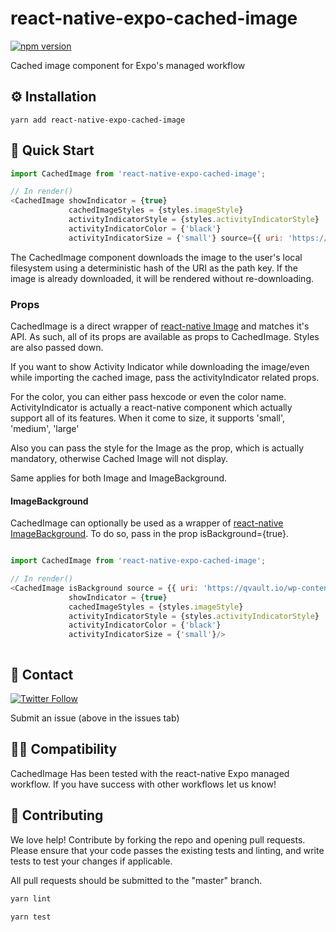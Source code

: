 # react-native-expo-cached-image

[![npm version](https://badge.fury.io/js/react-native-expo-cached-image.svg)](https://badge.fury.io/js/react-native-expo-cached-image)

Cached image component for Expo's managed workflow

## ⚙️ Installation

`yarn add react-native-expo-cached-image`

## 🚀 Quick Start

```javascript
import CachedImage from 'react-native-expo-cached-image';

// In render()
<CachedImage showIndicator = {true} 
             cachedImageStyles = {styles.imageStyle}                                        
             activityIndicatorStyle = {styles.activityIndicatorStyle}                                                 
             activityIndicatorColor = {'black'}
             activityIndicatorSize = {'small'} source={{ uri: 'https://qvault.io/wp-content/uploads/2019/05/QVault-app.png' }}/>
```

The CachedImage component downloads the image to the user's local filesystem using a deterministic hash
of the URI as the path key. If the image is already downloaded, it will be rendered without re-downloading.

### Props

CachedImage is a direct wrapper of [react-native Image](https://facebook.github.io/react-native/docs/image)
and matches it's API. As such, all of its props are available as props to CachedImage. Styles are also passed down.

If you want to show Activity Indicator while downloading the image/even while importing the cached image, pass the activityIndicator related props. 

For the color, you can either pass hexcode or even the color name. ActivityIndicator is actually a react-native component which actually support all of its features. When it come to size, it supports 'small', 'medium', 'large' 

Also you can pass the style for the Image as the prop, which is actually mandatory, otherwise Cached Image will not display.

Same applies for both Image and ImageBackground. 

#### ImageBackground

CachedImage can optionally be used as a wrapper of [react-native ImageBackground](https://facebook.github.io/react-native/docs/imagebackground). To do so, pass in the prop isBackground={true}.

```javascript

import CachedImage from 'react-native-expo-cached-image';

// In render()
<CachedImage isBackground source = {{ uri: 'https://qvault.io/wp-content/uploads/2019/05/QVault-app.png' }}
             showIndicator = {true} 
             cachedImageStyles = {styles.imageStyle}                                        
             activityIndicatorStyle = {styles.activityIndicatorStyle}                                                 
             activityIndicatorColor = {'black'}
             activityIndicatorSize = {'small'}/>



```

## 💬 Contact

[![Twitter Follow](https://img.shields.io/twitter/follow/wagslane.svg?label=Follow%20Wagslane&style=social)](https://twitter.com/intent/follow?screen_name=wagslane)

Submit an issue (above in the issues tab)

## 🙏🏻 Compatibility

CachedImage Has been tested with the react-native Expo managed workflow. If you have success with other workflows let us know!

## 👏 Contributing

We love help! Contribute by forking the repo and opening pull requests. Please ensure that your code passes the existing tests and linting, and write tests to test your changes if applicable.

All pull requests should be submitted to the "master" branch.

```bash
yarn lint
```

```bash
yarn test
```
